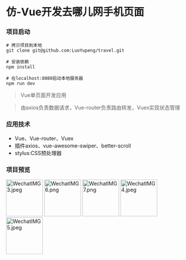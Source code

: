 # 仿-Vue开发去哪儿网手机页面



### 项目启动

``` 
# 拷贝项目到本地
git clone git@github.com:LuoYupeng/travel.git

# 安装依赖
npm install

# 在localhost:8080启动本地服务器
npm run dev

```
>   Vue单页面开发应用

>   由axios负责数据请求，Vue-router负责路由转发，Vuex实现状态管理
  

### 应用技术
- Vue、Vue-router、Vuex
- 插件axios、vue-awesome-swiper、better-scroll
- stylus:CSS预处理器

### 项目预览

<img src="https://i.loli.net/2019/05/19/5ce159f95317b37629.jpeg" alt="WechatIMG3.jpeg" width='100' />
<img src="https://i.loli.net/2019/05/19/5ce159f9738b144983.png" alt="WechatIMG6.png"  width='100'/>
<img src="https://i.loli.net/2019/05/19/5ce159f93fc3f34608.png" alt="WechatIMG7.png" width='100' />
<img src="https://i.loli.net/2019/05/19/5ce159f95a57e47298.jpeg" alt="WechatIMG4.jpeg"  width='100'/>
<img src="https://i.loli.net/2019/05/19/5ce159f9781c741081.jpeg" alt="WechatIMG5.jpeg" width='100' />

